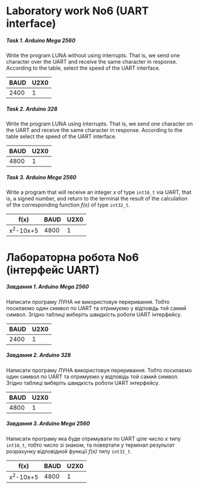 # Laboratory work No6 (UART interface)

##### Task 1. Arduino Mega 2560

Write the program LUNA without using interrupts. That is, we send
one character over the UART and receive the same character in response. According to the table, select the speed of the
UART interface.

| BAUD | U2X0 |
|------|------|
| 2400 | 1    |

##### Task 2. Arduino 328

Write the program LUNA using interrupts. That is, we send one
character on the UART and receive the same character in response. According to the table select the speed of the UART
interface.

| BAUD | U2X0 |
|------|------|
| 4800 | 1    |

##### Task 3. Arduino Mega 2560

Write a program that will receive an integer _x_ of type `int16_t` via UART, that is, a signed number, and return to the
terminal the result of the calculation of the corresponding function _f(x)_ of type `int32_t`.

| f(x)                | BAUD | U2X0 |
|---------------------|------|------|
| x<sup>2</sup>-10x+5 | 4800 | 1    |

# Лабораторна робота No6 (інтерфейс UART)

##### Завдання 1. Arduino Mega 2560

Написати програму ЛУНА не використовуя переривання. Тобто посилаємо
один символ по UART та отримуємо у відповідь той самий символ. Згідно
таблиці виберіть швидкість роботи UART інтерфейсу.

| BAUD | U2X0 |
|------|------|
| 2400 | 1    |

##### Завдання 2. Arduino 328

Написати програму ЛУНА використовуя переривання. Тобто посилаємо один
символ по UART та отримуємо у відповідь той самий символ. Згідно таблиці
виберіть швидкість роботи UART інтерфейсу.

| BAUD | U2X0 |
|------|------|
| 4800 | 1    |

##### Завдання 3. Arduino Mega 2560

Написати програму яка буде отримувати по UART ціле число _x_ типу `int16_t`,
тобто число зі знаком, та повертати у термінал результат розрахунку відповідной
функції _f(x)_ типу `int32_t`.

| f(x)                | BAUD | U2X0 |
|---------------------|------|------|
| x<sup>2</sup>-10x+5 | 4800 | 1    |
